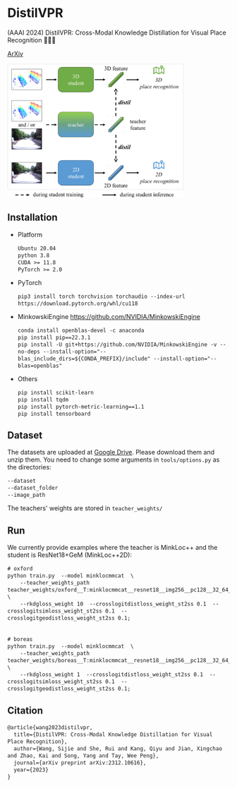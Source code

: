 # DistilVPR

(AAAI 2024) DistilVPR: Cross-Modal Knowledge Distillation for Visual Place Recognition 🚀🚀🚀

[ArXiv](https://arxiv.org/abs/2312.10616)

<img src="https://github.com/sijieaaa/DistilVPR/blob/main/teaser.png" width=400>


## Installation

- Platform

  ```
  Ubuntu 20.04
  python 3.8
  CUDA >= 11.8
  PyTorch >= 2.0
  ```

- PyTorch

  ```
  pip3 install torch torchvision torchaudio --index-url https://download.pytorch.org/whl/cu118
  ```

- MinkowskiEngine  https://github.com/NVIDIA/MinkowskiEngine 

  ```
  conda install openblas-devel -c anaconda
  pip install pip==22.3.1
  pip install -U git+https://github.com/NVIDIA/MinkowskiEngine -v --no-deps --install-option="--blas_include_dirs=${CONDA_PREFIX}/include" --install-option="--blas=openblas"
  ```

- Others

  ```
  pip install scikit-learn
  pip install tqdm
  pip install pytorch-metric-learning==1.1
  pip install tensorboard
  ```



## Dataset

The datasets are uploaded at [Google Drive](https://drive.google.com/drive/folders/13-3hhL0XzhXzhPULlbhuvYE6vnwxP3tE?usp=sharing). Please download them and unzip them. You need to change some arguments in `tools/options.py` as the directories:

```
--dataset
--dataset_folder
--image_path
```

The teachers' weights are stored in `teacher_weights/`



## Run

We currently provide examples where the teacher is MinkLoc++ and the student is ResNet18+GeM (MinkLoc++2D):

```
# oxford
python train.py  --model minklocmmcat  \
    --teacher_weights_path teacher_weights/oxford__T:minklocmmcat__resnet18__img256__pc128__32_64_64__1_1_1__1__allstgF__b128__trainteacher/models/r1_best_ep57_97.24.pth  \
    --rkdgloss_weight 10  --crosslogitdistloss_weight_st2ss 0.1  --crosslogitsimloss_weight_st2ss 0.1  --crosslogitgeodistloss_weight_st2ss 0.1;


# boreas
python train.py  --model minklocmmcat  \
    --teacher_weights_path teacher_weights/boreas__T:minklocmmcat__resnet18__img256__pc128__32_64_64__1_1_1__1__allstgF__b128__trainteacher/models/r1_best_ep48_93.05.pth  \
    --rkdgloss_weight 1  --crosslogitdistloss_weight_st2ss 0.1  --crosslogitsimloss_weight_st2ss 0.1  --crosslogitgeodistloss_weight_st2ss 0.1;
```



## Citation

```
@article{wang2023distilvpr,
  title={DistilVPR: Cross-Modal Knowledge Distillation for Visual Place Recognition},
  author={Wang, Sijie and She, Rui and Kang, Qiyu and Jian, Xingchao and Zhao, Kai and Song, Yang and Tay, Wee Peng},
  journal={arXiv preprint arXiv:2312.10616},
  year={2023}
}
```
